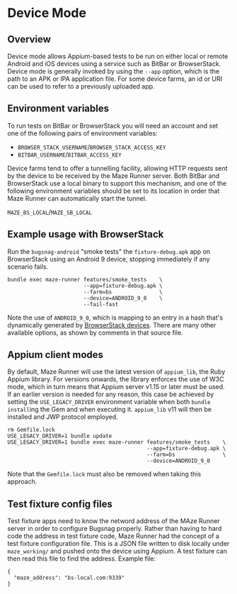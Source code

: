 # Device Mode

## Overview

Device mode allows Appium-based tests to be run on either local or remote Android and iOS devices using a service such as BitBar or BrowserStack.  Device mode is generally invoked by using the `--app` option, which is the path to an APK or IPA application file.  For some device farms, an id or URI can be used to refer to a previously uploaded app.

## Environment variables

To run tests on BitBar or BrowserStack you will need an account and set one of the following pairs of environment variables:

* `BROWSER_STACK_USERNAME`/`BROWSER_STACK_ACCESS_KEY`
* `BITBAR_USERNAME`/`BITBAR_ACCESS_KEY`

Device farms tend to offer a tunnelling facility, allowing HTTP requests sent by the device to be received by the Maze Runner server.  Both BitBar and BrowserStack use a local binary to support this mechanism, and one of the following environment variables should be set to its location in order that Maze Runner can automatically start the tunnel.

`MAZE_BS_LOCAL`/`MAZE_SB_LOCAL`

## Example usage with BrowserStack

Run the `bugsnag-android` "smoke tests" the `fixture-debug.apk` app on BrowserStack using an Android 9 device, stopping immediately if any scenario fails.

```
bundle exec maze-runner features/smoke_tests    \
                        --app=fixture-debug.apk \
                        --farm=bs               \
                        --device=ANDROID_9_0    \
                        --fail-fast
```

Note the use of `ANDROID_9_0`, which is mapping to an entry in a hash that's dynamically generated by [BrowserStack devices](../lib/maze/client/appium/bs_devices.rb).  There are many other available options, as shown by comments in that source file.

## Appium client modes

By default, Maze Runner will use the latest version of `appium_lib`, the Ruby Appium library.  For versions onwards, the library enforces the use of W3C mode, which in turn means that Appium server v1.15 or later must be used.  If an earlier version is needed for any reason, this case be achieved by setting the `USE_LEGACY_DRIVER` environment variable when both `bundle install`ing the Gem and when executing it.  `appium_lib` v11 will then be installed and JWP protocol employed.

```
rm Gemfile.lock
USE_LEGACY_DRIVER=1 bundle update
USE_LEGACY_DRIVER=1 bundle exec maze-runner features/smoke_tests    \
                                            --app=fixture-debug.apk \
                                            --farm=bs               \
                                            --device=ANDROID_9_0
```

Note that the `Gemfile.lock` must also be removed when taking this approach.

## Test fixture config files

Test fixture apps need to know the netword address of the MAze Runner server in order to configure Bugsnag properly.  Rather than having to hard code the address in test fixture code, Maze Runner had the concept of a test fixture configuration file.  This is a JSON file written to disk locally under `maze_working/` and pushed onto the device using Appium.  A test fixture can then read this file to find the address.  Example file:
```
{
  "maze_address": "bs-local.com:9339"
}
```
